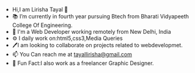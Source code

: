 -  Hi,I am Lirisha Tayal 👋
- 📚 I’m currently in fourth year pursuing Btech from Bharati Vidyapeeth College Of Engineering.
- 👀 I'm a Web Developer working remotely from New Delhi, India 
- ⚙️ I daily work on:html5,css3,Media Queries
- 🖊️I am looking to collaborate on projects related to webdevelopmet.
- 📫 You Can reach me at tayallirisha@gmail.com
- 💫 Fun Fact:I also work as a freelancer Graphic Designer.

<!---
lirishatayal/lirishatayal is a ✨ special ✨ repository because its `README.md` (this file) appears on your GitHub profile.
You can click the Preview link to take a look at your changes.
--->
